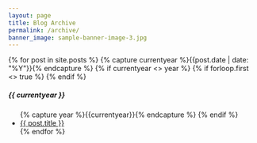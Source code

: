 ```yaml
---
layout: page
title: Blog Archive
permalink: /archive/
banner_image: sample-banner-image-3.jpg
---
```


<div>
{% for post in site.posts %}
  {% capture currentyear %}{{post.date | date: "%Y"}}{% endcapture %}
  {% if currentyear <> year %}
    {% if forloop.first <> true %} 
    </ul>
    {% endif %}
    <h5>{{ currentyear }}</h5>
    <ul>
    {% capture year %}{{currentyear}}{% endcapture %} 
  {% endif %}
      <li><a href="{{ post.url | prepend: site.url }}">{{ post.title }}</a></li>
{% endfor %}
    </ul>
</div>